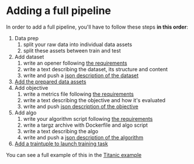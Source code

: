 # Adding a full pipeline

In order to add a full pipeline, you'll have to follow these steps **in this order**:

1. Data prep
   1. split your raw data into individual data assets
   2. split these assets between train and test
2. Add dataset
   1. write an opener following [the requirements](https://github.com/SubstraFoundation/substratools/blob/dev/docs/api.md#opener)
   2. write a text describing the dataset, its structure and content
   3. write and push a [json description of the dataset](./cli.md#substra-add-dataset)
3. [Add the prepared data assets](./cli.md#substra-add-data_sample)
4. Add objective
   1. write a metrics file following [the requirements](./api.md#metrics)
   2. write a text describing the objective and how it's evaluated
   3. write and push [json description of the objective](./cli.md#substra-add-objective)
5. Add algo
   1. write your algorithm script following [the requirements](./api.md#algo)
   2. write a targz archive with Dockerfile and algo script
   3. write a text describing the algo
   4. write and push a [json description of the algorithm](./cli.md#substra-add-algo)
6. [Add a traintuple to launch training task](./cli.md#substra-add-traintuple)

You can see a full example of this in the [Titanic example](../examples/titanic)
